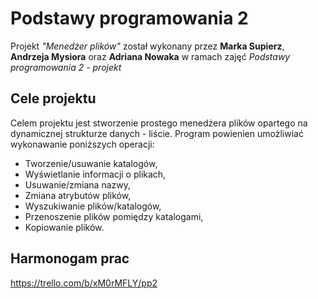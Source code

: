 # Podstawy programowania 2

Projekt *"Menedżer plików"* został wykonany przez **Marka Supierz**, **Andrzeja Mysiora** oraz **Adriana Nowaka** w ramach zajęć *Podstawy programowania 2 - projekt*

## Cele projektu
Celem projektu jest stworzenie prostego menedżera plików opartego na dynamicznej strukturze danych - liście. Program powienien umożliwiać wykonawanie poniższych operacji: 
  * Tworzenie/usuwanie katalogów, 
  * Wyświetlanie informacji o plikach, 
  * Usuwanie/zmiana nazwy,
  * Zmiana atrybutów plików, 
  * Wyszukiwanie plików/katalogów,
  * Przenoszenie plików pomiędzy katalogami,
  * Kopiowanie plików.
 

## Harmonogam prac
https://trello.com/b/xM0rMFLY/pp2
